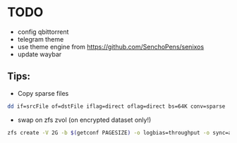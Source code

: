 # TODO

* config qbittorrent
* telegram theme
* use theme engine from https://github.com/SenchoPens/senixos
* update waybar

## Tips:

* Copy sparse files

```bash
dd if=srcFile of=dstFile iflag=direct oflag=direct bs=64K conv=sparse
```

* swap on zfs zvol (on encrypted dataset only!)

```bash
zfs create -V 2G -b $(getconf PAGESIZE) -o logbias=throughput -o sync=always -o primarycache=metadata -o secondarycache=none -o com.sun:auto-snapshot=false -o compression=zle zroot/enc/swap
```